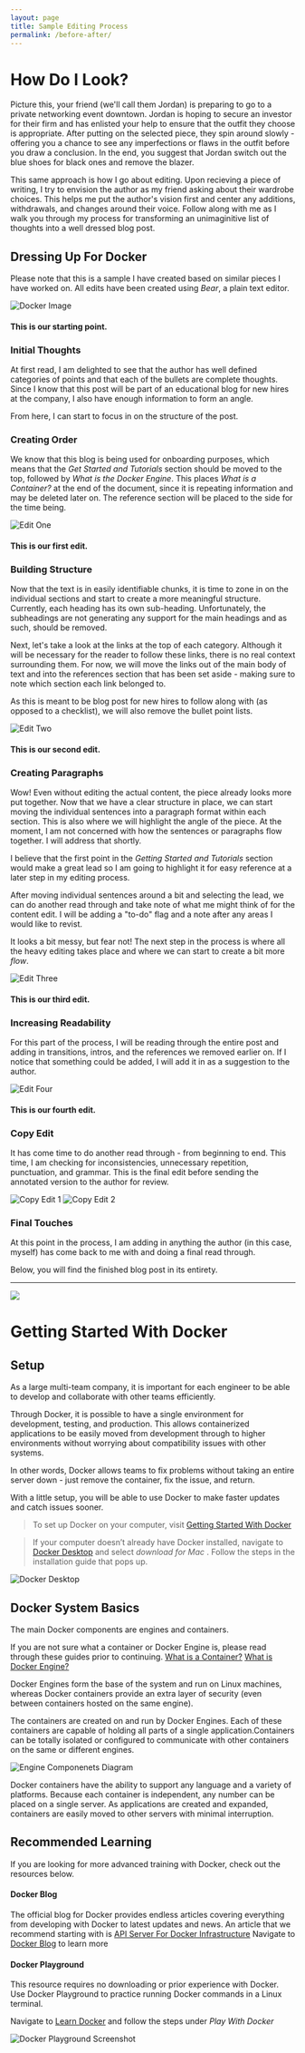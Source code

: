 ```yaml
---
layout: page
title: Sample Editing Process
permalink: /before-after/
---
```

# How Do I Look?
Picture this, your friend (we'll call them Jordan) is preparing to go to a private networking event downtown. Jordan is hoping to secure an investor for their firm and has enlisted your help to ensure that the outfit they choose is appropriate. After putting on the selected piece, they spin around slowly - offering you a chance to see any imperfections or flaws in the outfit before you draw a conclusion. In the end, you suggest that Jordan switch out the blue shoes for black ones and remove the blazer. 

This same approach is how I go about editing. Upon recieving a piece of writing, I try to envision the author as my friend asking about their wardrobe choices. This helps me put the author's vision first and center any additions, withdrawals, and changes around their voice. Follow along with me as I walk you through my process for transforming an unimaginitive list of thoughts into a well dressed blog post. 

## Dressing Up For Docker
Please note that this is a sample I have created based on similar pieces I have worked on.
All edits have been created using *Bear*, a plain text editor. 

![Docker Image](/assets/images/dockersample.jpeg) 

#### This is our starting point.  
>

### Initial Thoughts
At first read, I am delighted to see that the author has well defined categories of points and that each of the bullets are complete thoughts. Since I know that this post will be part of an educational blog for new hires at the company, I also have enough information to form an angle.  

From here, I can start to focus in on the structure of the post.  

### Creating Order
We know that this blog is being used for onboarding purposes, which means that the *Get Started and Tutorials* section should be moved to the top, followed by *What is the Docker Engine*. This places *What is a Container?* at the end of the document, since it is repeating information and may be deleted later on. The reference section will be placed to the side for the time being. 

![Edit One](assets/images/Edit1.jpeg)
#### This is our first edit.
> 

### Building Structure
Now that the text is in easily identifiable chunks, it is time to zone in on the individual sections and start to create a more meaningful structure. Currently, each heading has its own sub-heading. Unfortunately, the subheadings are not generating any support for the main headings and as such, should be removed.

Next, let's take a look at the links at the top of each category. Although it will be necessary for the reader to follow these links, there is no real context surrounding them. For now, we will move the links out of the main body of text and into the references section that has been set aside - making sure to note which section each link belonged to. 

As this is meant to be blog post for new hires to follow along with (as opposed to a checklist), we will also remove the bullet point lists. 

![Edit Two](assets/images/edit2.jpeg)
#### This is our second edit.
>

### Creating Paragraphs
Wow! Even without editing the actual content, the piece already looks more put together. Now that we have a clear structure in place, we can start moving the individual sentences into a paragraph format within each section. This is also where we will highlight the angle of the piece. At the moment, I am not concerned with how the sentences or paragraphs flow together. I will address that shortly. 

I believe that the first point in the *Getting Started and Tutorials* section would make a great lead so I am going to highlight it for easy reference at a later step in my editing process. 

After moving individual sentences around a bit and selecting the lead, we can do another read through and take note of what me might think of for the content edit. I will be adding a "to-do" flag and a note after any areas I would like to revist. 

It looks a bit messy, but fear not! The next step in the process is where all the heavy editing takes place and where we can start to create a bit more *flow*. 

![Edit Three](assets/images/edit3.jpeg)
#### This is our third edit. 
> 

### Increasing Readability
For this part of the process, I will be reading through the entire post and adding in transitions, intros, and the references we removed earlier on. If I notice that something could be added, I will add it in as a suggestion to the author. 

![Edit Four](assets/images/edit4.jpeg)
> 
#### This is our fourth edit.

### Copy Edit
It has come time to do another read through - from beginning to end. This time, I am checking for inconsistencies, unnecessary repetition, punctuation, and grammar. This is the final edit before sending the annotated version to the author for review. 

![Copy Edit 1](assets/images/copyedit1-two.jpeg)
![Copy Edit 2](assets/images/copyedit2-two.jpeg)

### Final Touches

At this point in the process, I am adding in anything the author (in this case, myself) has come back to me with and doing a final read through. 

Below, you will find the finished blog post in its entirety. 

---  

![](DockerBlob/dockerlogoblog.png)

# Getting Started With Docker 
## Setup
As a large multi-team company, it is important for each engineer to be able to develop and collaborate with other teams efficiently.

Through Docker, it is possible to have a single environment for development, testing, and production. This allows containerized applications to be easily moved from development through to higher environments without worrying about compatibility issues with other systems. 

In other words, Docker allows teams to fix problems without taking an entire server down - just remove the container, fix the issue, and return.

With a little setup, you will be able to use Docker to make faster updates and catch issues sooner. 

>  To set up Docker on your computer, visit [Getting Started With Docker](https://www.docker.com/get-started)  

>  If your computer doesn’t already have Docker installed, navigate to [Docker Desktop](https://www.docker.com/products/docker-desktop) and select *download for Mac* . Follow the steps in the installation guide that pops up.   

![Docker Desktop](assets/images/dockerdesktop.jpeg)


## Docker System Basics
The main Docker components are engines and containers.

If you are not sure what a container or Docker Engine is, please read through these guides prior to continuing. 
[What is a Container?](https://www.docker.com/resources/what-container)
[What is Docker Engine?](https://www.docker.com/products/container-runtime)

Docker Engines form the base of the system and run on Linux machines, whereas Docker containers provide an extra layer of security (even between containers hosted on the same engine). 

The containers are created on and run by Docker Engines. Each of these containers are capable of holding all parts of a single application.Containers can be totally isolated or configured to communicate with other containers on the same or different engines. 

![Engine Componenets Diagram](assets/images/engine-components-flow.png)
>

Docker containers have the ability to support any language and a variety of platforms. Because each container is independent, any number can be placed on a single server. As applications are created and expanded, containers are easily moved to other servers with minimal interruption. 

## Recommended Learning
If you are looking for more advanced training with Docker, check out the resources below. 

#### Docker Blog
The official blog for Docker provides endless articles covering everything from developing with Docker to latest updates and news. 
An article that we recommend starting with is [API Server For Docker Infrastructure](https://www.docker.com/blog/api-server-for-docker-infrastructure/)
Navigate to [Docker Blog](https://www.docker.com/blog/) to learn more  

#### Docker Playground 
This resource requires no downloading or prior experience with Docker. 
Use Docker Playground to practice running Docker commands in a Linux terminal.

Navigate to [Learn Docker](https://www.docker.com/101-tutorial) and follow the steps under *Play With Docker*

![Docker Playground Screenshot](assets/images/dockerplayground.jpeg)




